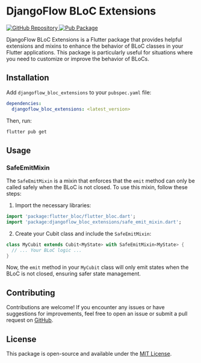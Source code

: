 # DjangoFlow BLoC Extensions

<p align="left">
  <a href="https://github.com/djangoflow/flutter-djangoflow/">
    <img alt="GitHub Repository" src="https://img.shields.io/badge/GitHub-Repository-blue.svg">
  </a>
  <a href="https://pub.dev/packages/djangoflow_bloc_extensions">
    <img alt="Pub Package" src="https://img.shields.io/pub/v/djangoflow_bloc_extensions.svg">
  </a>
</p>

DjangoFlow BLoC Extensions is a Flutter package that provides helpful extensions and mixins to enhance the behavior of BLoC classes in your Flutter applications. This package is particularly useful for situations where you need to customize or improve the behavior of BLoCs.

## Installation

Add `djangoflow_bloc_extensions` to your `pubspec.yaml` file:

```yaml
dependencies:
  djangoflow_bloc_extensions: <latest_version>
```

Then, run:

```sh
flutter pub get
```

## Usage

### SafeEmitMixin

The `SafeEmitMixin` is a mixin that enforces that the `emit` method can only be called safely when the BLoC is not closed. To use this mixin, follow these steps:

1. Import the necessary libraries:

```dart
import 'package:flutter_bloc/flutter_bloc.dart';
import 'package:djangoflow_bloc_extensions/safe_emit_mixin.dart';
```

2. Create your Cubit class and include the `SafeEmitMixin`:

```dart
class MyCubit extends Cubit<MyState> with SafeEmitMixin<MyState> {
  // ... Your BLoC logic ...
}
```

Now, the `emit` method in your `MyCubit` class will only emit states when the BLoC is not closed, ensuring safer state management.

## Contributing

Contributions are welcome! If you encounter any issues or have suggestions for improvements, feel free to open an issue or submit a pull request on [GitHub](https://github.com/djangoflow/flutter-djangoflow).

## License

This package is open-source and available under the [MIT License](LICENSE).
